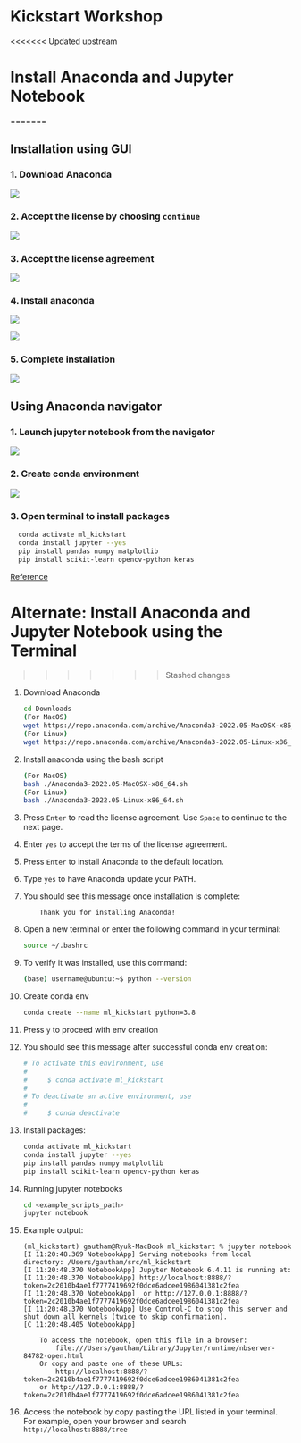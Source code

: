 # Kickstart Workshop

<<<<<<< Updated upstream
# Install Anaconda and Jupyter Notebook
=======
## Installation using GUI

### 1. Download Anaconda
![](/assets/1.png)

### 2. Accept the license by choosing `continue`
![](/assets/2.png)

### 3. Accept the license agreement
![](/assets/3.png)

### 4. Install anaconda
![](/assets/4.png)

![](/assets/5.png)

### 5. Complete installation
![](/assets/6.png)


## Using Anaconda navigator

### 1. Launch jupyter notebook from the navigator
![](/assets/7.png)

### 2. Create conda environment
![](/assets/8.png)


### 3. Open terminal to install packages
  ``` bash
    conda activate ml_kickstart
    conda install jupyter --yes
    pip install pandas numpy matplotlib 
    pip install scikit-learn opencv-python keras
```

[Reference](https://sparkbyexamples.com/python/install-anaconda-jupyter-notebook/)



# Alternate: Install Anaconda and Jupyter Notebook using the Terminal
>>>>>>> Stashed changes

1.   Download Anaconda    
        ```bash
        cd Downloads
        (For MacOS) 
        wget https://repo.anaconda.com/archive/Anaconda3-2022.05-MacOSX-x86_64.sh
        (For Linux)
        wget https://repo.anaconda.com/archive/Anaconda3-2022.05-Linux-x86_64.sh
        ```
2. Install anaconda using the bash script
    ```bash
    (For MacOS)
    bash ./Anaconda3-2022.05-MacOSX-x86_64.sh
    (For Linux)
    bash ./Anaconda3-2022.05-Linux-x86_64.sh
    ```
3. Press `Enter` to read the license agreement. Use `Space` to continue to the next page.
4. Enter `yes` to accept the terms of the license agreement.
5. Press `Enter` to install Anaconda to the default location.
6. Type `yes` to have Anaconda update your PATH.
7. You should see this message once installation is complete:
    ```
        Thank you for installing Anaconda!
    ```
8. Open a new terminal or enter the following command in your terminal:
    ```bash
    source ~/.bashrc
    ```
9. To verify it was installed, use this command:
    ```bash
    (base) username@ubuntu:~$ python --version
    ```

10. Create conda env
    ```bash
    conda create --name ml_kickstart python=3.8
    ```
11. Press `y` to proceed with env creation
12. You should see this message after successful conda env creation:
    ```bash
    # To activate this environment, use
    #
    #     $ conda activate ml_kickstart
    #
    # To deactivate an active environment, use
    #
    #     $ conda deactivate
    ```

13. Install packages:
    ``` bash
    conda activate ml_kickstart
    conda install jupyter --yes
    pip install pandas numpy matplotlib 
    pip install scikit-learn opencv-python keras
    ```

14. Running jupyter notebooks    
    ```bash
    cd <example_scripts_path> 
    jupyter notebook
    ```

15. Example output:
    ```
    (ml_kickstart) gautham@Ryuk-MacBook ml_kickstart % jupyter notebook
    [I 11:20:48.369 NotebookApp] Serving notebooks from local directory: /Users/gautham/src/ml_kickstart
    [I 11:20:48.370 NotebookApp] Jupyter Notebook 6.4.11 is running at:
    [I 11:20:48.370 NotebookApp] http://localhost:8888/?token=2c2010b4ae1f7777419692f0dce6adcee1986041381c2fea
    [I 11:20:48.370 NotebookApp]  or http://127.0.0.1:8888/?token=2c2010b4ae1f7777419692f0dce6adcee1986041381c2fea
    [I 11:20:48.370 NotebookApp] Use Control-C to stop this server and shut down all kernels (twice to skip confirmation).
    [C 11:20:48.405 NotebookApp] 
        
        To access the notebook, open this file in a browser:
            file:///Users/gautham/Library/Jupyter/runtime/nbserver-84782-open.html
        Or copy and paste one of these URLs:
            http://localhost:8888/?token=2c2010b4ae1f7777419692f0dce6adcee1986041381c2fea
        or http://127.0.0.1:8888/?token=2c2010b4ae1f7777419692f0dce6adcee1986041381c2fea

    ```

16. Access the notebook by copy pasting the URL listed in your terminal. For example, open your browser and search `http://localhost:8888/tree`